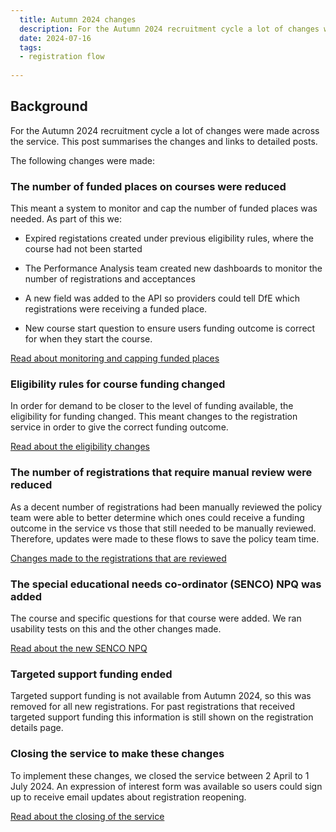 ```yaml
---
  title: Autumn 2024 changes  
  description: For the Autumn 2024 recruitment cycle a lot of changes were made across the service. This post summarises the changes and links to detailed posts.   
  date: 2024-07-16
  tags:
  - registration flow 
     
---
```


## Background

For the Autumn 2024 recruitment cycle a lot of changes were made across the service. This post summarises the changes and links to detailed posts. 

The following changes were made: 

### The number of funded places on courses were reduced

This meant a system to monitor and cap the number of funded places was needed. As part of this we: 

- Expired registations created under previous eligibility rules, where the course had not been started

- The Performance Analysis team created new dashboards to monitor the number of registrations and acceptances

- A new field was added to the API so providers could tell DfE which registrations were receiving a funded place.

- New course start question to ensure users funding outcome is correct for when they start the course. 

[Read about monitoring and capping funded places](/register-for-an-npq/capping-funded-spaces/)

### Eligibility rules for course funding changed 

In order for demand to be closer to the level of funding available, the eligibility for funding changed. This meant changes to the registration service in order to give the correct funding outcome. 

[Read about the eligibility changes](/register-for-an-npq/eligibility-changes/)

### The number of registrations that require manual review were reduced 

As a decent number of registrations had been manually reviewed the policy team were able to better determine which ones could receive a funding outcome in the service vs those that still needed to be manually reviewed. Therefore, updates were made to these flows to save the policy team time. 

[Changes made to the registrations that are reviewed](/register-for-an-npq/reviewed-registrations/)

### The special educational needs co-ordinator (SENCO) NPQ was added 

The course and specific questions for that course were added. We ran usability tests on this and the other changes made. 

[Read about the new SENCO NPQ](/register-for-an-npq/senco-npq/)

### Targeted support funding ended 

Targeted support funding is not available from Autumn 2024, so this was removed for all new registrations. For past registrations that received targeted support funding this information is still shown on the registration details page. 


### Closing the service to make these changes 

To implement these changes, we closed the service between 2 April to 1 July 2024. An expression of interest form was available so users could sign up to receive email updates about registration reopening. 

[Read about the closing of the service](/register-for-an-npq/partial-closure/)

